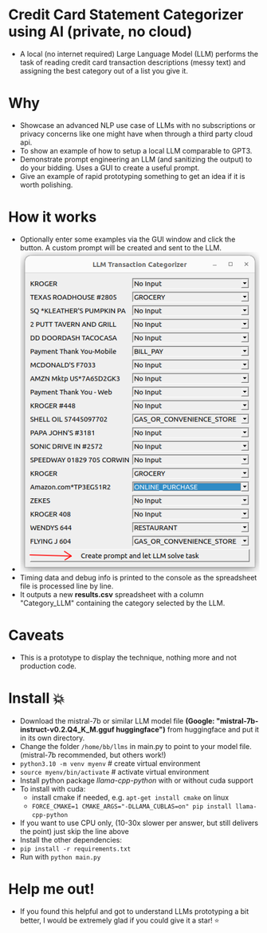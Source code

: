 # Credit Card Statement Categorizer using AI (private, no cloud)
* A local (no internet required) Large Language Model (LLM) 
performs the task of reading credit card transaction descriptions (messy text) 
and assigning the best category out of a list you give it.

# Why 
* Showcase an advanced NLP use case of LLMs with no subscriptions or privacy concerns like one might have when through a third party cloud api.
* To show an example of how to setup a local LLM comparable to GPT3. 
* Demonstrate prompt engineering an LLM (and sanitizing the output) to do your bidding. Uses a GUI to create a useful prompt.
* Give an example of rapid prototyping something to get an idea if it is worth polishing.

# How it works
* Optionally enter some examples via the GUI window and click the button. A custom
prompt will be created and sent to the LLM.
* <img src="screenshots/GUI_window_to_prompt_LLM_with_examples.png" alt="hi" class="inline"/>
* Timing data and debug info is printed to the console as the spreadsheet file is processed line by line.
* It outputs a new **results.csv** spreadsheet with a column "Category_LLM" containing the category selected by the LLM.
  
# Caveats
* This is a prototype to display the technique, nothing more and not production code.

# Install 💥
* Download the mistral-7b or similar LLM model file **(Google: "mistral-7b-instruct-v0.2.Q4_K_M.gguf huggingface")** from huggingface and put it in its own directory.
* Change the folder `/home/bb/llms` in main.py to point to your model file. (mistral-7b recommended, but others work!)
* ```python3.10 -m venv myenv``` # create virtual environment
* ```source myenv/bin/activate``` # activate virtual environment
* Install python package *llama-cpp-python* with or without cuda support 
* To install with cuda:
    - install cmake if needed, e.g. `apt-get install cmake` on linux
    - `FORCE_CMAKE=1 CMAKE_ARGS="-DLLAMA_CUBLAS=on" pip install llama-cpp-python`
* If you want to use CPU only, (10-30x slower per answer, but still delivers the point) just skip the line above
* Install the other dependencies:
* ```pip install -r requirements.txt```
* Run with  `python main.py`

# Help me out!
* If you found this helpful and got to understand LLMs prototyping a bit better, I would be extremely glad if you could give it a star! :star:
